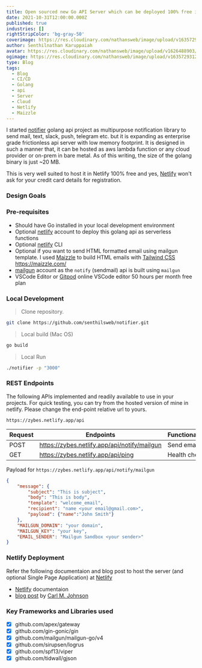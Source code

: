 ```yaml
---
title: Open sourced new Go API Server which can be deployed 100% free in Netlify
date: 2021-10-31T12:00:00.000Z
published: true
industries: []
rightStripColor: 'bg-gray-50'
coverimage: https://res.cloudinary.com/nathansweb/image/upload/v1635729312/senthilsweb.com/blog/9_e1zan5.svg
author: Senthilnathan Karuppaiah
avatar: https://res.cloudinary.com/nathansweb/image/upload/v1626488903/profile/Senthil-profile-picture-01_al07i5.jpg
ogimage: https://res.cloudinary.com/nathansweb/image/upload/v1635729312/senthilsweb.com/blog/9_e1zan5.svg
type: Blog
tags:
  - Blog
  - CI/CD
  - Golang
  - api
  - Server
  - Cloud
  - Netlify
  - Maizzle
---
```


I started [notifier](https://github.com/senthilsweb/notifier) golang api project as multipurpose notification library to send mail, text, slack, push, telegram etc. but it is expanding as enterprise grade frictionless api server with low memory footprint. It is designed in such a manner that, it can be hosted as aws lambda function or any cloud provider or on-prem in bare metal. As of this writing, the size of the golang binary is just ~20 MB. 

<!--more-->

This is very well suited to host it in Netlify 100% free and yes, [Netlify](https://www.netlift.com) won't ask for your credit card details for registration. 

### Design Goals

<list :items="design-goals"></list>


### Pre-requisites

* Should have Go installed in your local development environment
* Optional [netlify](https://app.netlify.com/) account to deploy this golang api as serverless functions
* Optional [netlify](https://app.netlify.com/) CLI
* Optional if you want to send HTML formatted email using mailgun template. I used [Maizzle](https://maizzle.com/) to build HTML emails with
[Tailwind CSS](https://tailwindcss.com/)
https://maizzle.com/
* [mailgun](https://app.mailgun.com/) account as the `notify` (sendmail) api is built using `mailgun`
* VSCode Editor or [Gitpod](https://gitpod.io/) online VSCode editor 50 hours per month free plan

### Local Development

> Clone repository.

<code-group>
<code-block label="Bash" active>

  ```bash
  git clone https://github.com/senthilsweb/notifier.git
  ```
</code-block>
</code-group>

> Local build (Mac OS)

<code-group>
<code-block label="Bash" active>

```bash
go build
```
</code-block>
</code-group>



> Local Run

<code-group>
<code-block label="Bash" active>

```bash
./notifier -p "3000"
```
</code-block>
</code-group>



###  REST Endpoints

The following APIs implemented and readily available to use in your projects. For quick testing, you can try from the hosted version of mine in netlify. Please change the end-point relative url to yours. 

`https://zybes.netlify.app/api`

Request |       Endpoints                                                |       Functionality
--------|----------------------------------------------------------------|--------------------------------
POST    |  https://zybes.netlify.app/api/notify/mailgun                  |   Send email  
GET     |  https://zybes.netlify.app/api/ping                            |   Health check


Payload for `https://zybes.netlify.app/api/notify/mailgun`

<code-group>
<code-block label="Json" active>

```Json
{
    "message": {
        "subject": "This is subject",
        "body": "This is body",
        "template": "welcome_email",
        "recipient": "name <your email@gmail.com>",
        "payload": {"name":"John Smith"}
    },
    "MAILGUN_DOMAIN": "your domain",
    "MAILGUN_KEY": "your key",
    "EMAIL_SENDER": "Mailgun Sandbox <your sender>"
}
```
</code-block>

</code-group>


### Netlify Deployment

Refer the following documentaion and blog post to host the server (and optional Single Page Application) at [Netlify](https://docs.netlify.com/)

* [Netlify](https://docs.netlify.com/) documentaion 
* [blog post](https://blog.carlmjohnson.net/post/2020/how-to-host-golang-on-netlify-for-free/) by [Carl M. Johnson](https://carlmjohnson.net/)

### Key Frameworks and Libraries used

- [x] github.com/apex/gateway
- [x] github.com/gin-gonic/gin
- [x] github.com/mailgun/mailgun-go/v4
- [x] github.com/sirupsen/logrus
- [x] github.com/spf13/viper
- [x] github.com/tidwall/gjson
